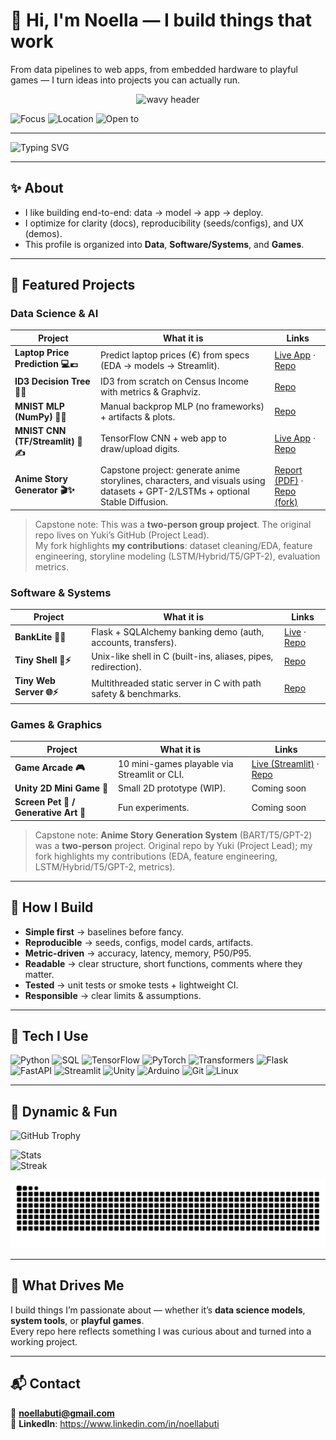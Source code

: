 # 👋 Hi, I'm Noella — I build things that work

From data pipelines to web apps, from embedded hardware to playful games — I turn ideas into projects you can actually run.

<p align="center">
  <img src="https://capsule-render.vercel.app/api?text=Hey%20There!%20I'm%20Noella%20✨&animation=fadeIn&type=waving&color=F75C7E&height=120&fontColor=ffffff" alt="wavy header"/>
</p>

![Focus](https://img.shields.io/badge/focus-Data%20Science%20%7C%20Software%20Systems%20%7C%20Games-F75C7E)
![Location](https://img.shields.io/badge/location-Bellevue%20Area-FF7AA2)
![Open to](https://img.shields.io/badge/open%20to-Internships%20%26%20Entry%20Level-9B5DE5)

---

![Typing SVG](https://readme-typing-svg.demolab.com?font=Fira+Code&size=24&pause=1000&color=F75C7E&width=600&lines=Data+Science+📊;Software+%26+Systems💻;Games+%26+Graphics🎮;Always+Learning💡)

---

## ✨ About

- I like building end-to-end: data → model → app → deploy.  
- I optimize for clarity (docs), reproducibility (seeds/configs), and UX (demos).  
- This profile is organized into **Data**, **Software/Systems**, and **Games**.

---

## 📌 Featured Projects

### Data Science & AI
| Project | What it is | Links |
|---|---|---|
| **Laptop Price Prediction 💻💶** | Predict laptop prices (€) from specs (EDA → models → Streamlit). | [Live App](https://laptop-prediction-prices.streamlit.app/) · [Repo](https://github.com/NoellaButi/ai-laptop-price-prediction) |
| **ID3 Decision Tree 🌳💼** | ID3 from scratch on Census Income with metrics & Graphviz. | [Repo](https://github.com/NoellaButi/ai-id3-census-income) |
| **MNIST MLP (NumPy) 🔢🧠** | Manual backprop MLP (no frameworks) + artifacts & plots. | [Repo](https://github.com/NoellaButi/ai-mnist-mlp-fromscratch) |
| **MNIST CNN (TF/Streamlit) 🧠✍️** | TensorFlow CNN + web app to draw/upload digits. | [Live App](https://ai-mnist-tf-noella-buti.streamlit.app) · [Repo](https://github.com/NoellaButi/ai-mnist-tf) |
| **Anime Story Generator 🎬✨** | Capstone project: generate anime storylines, characters, and visuals using datasets + GPT-2/LSTMs + optional Stable Diffusion. | [Report (PDF)](./Final_Report.pdf) · [Repo (fork)](https://github.com/NoellaButi/anime-story-generator) |

> Capstone note: This was a **two-person group project**. The original repo lives on Yuki’s GitHub (Project Lead).  
> My fork highlights **my contributions**: dataset cleaning/EDA, feature engineering, storyline modeling (LSTM/Hybrid/T5/GPT-2), evaluation metrics.

### Software & Systems
| Project | What it is | Links |
|---|---|---|
| **BankLite 🏦🌙** | Flask + SQLAlchemy banking demo (auth, accounts, transfers). | [Live](https://banklite-web.onrender.com/auth/login?next=%2F) · [Repo](https://github.com/NoellaButi/code-banking-app) |
| **Tiny Shell 🐚⚡** | Unix-like shell in C (built-ins, aliases, pipes, redirection). | [Repo](https://github.com/NoellaButi/code-tiny-shell) |
| **Tiny Web Server 🌐⚡** | Multithreaded static server in C with path safety & benchmarks. | [Repo](https://github.com/NoellaButi/code-tinyweb-server) |

### Games & Graphics
| Project | What it is | Links |
|---|---|---|
| **Game Arcade 🎮** | 10 mini-games playable via Streamlit or CLI. | [Live (Streamlit)](https://game-arcade-noella-buti.streamlit.app) · [Repo](https://github.com/NoellaButi/game-arcade) |
| **Unity 2D Mini Game 🎲** | Small 2D prototype (WIP). | Coming soon |
| **Screen Pet 🐾 / Generative Art 🎨** | Fun experiments. | Coming soon |

> Capstone note: **Anime Story Generation System** (BART/T5/GPT-2) was a **two-person** project. Original repo by Yuki (Project Lead); my fork highlights my contributions (EDA, feature engineering, LSTM/Hybrid/T5/GPT-2, metrics).

---

## 🔧 How I Build

- **Simple first** → baselines before fancy.  
- **Reproducible** → seeds, configs, model cards, artifacts.  
- **Metric-driven** → accuracy, latency, memory, P50/P95.  
- **Readable** → clear structure, short functions, comments where they matter.  
- **Tested** → unit tests or smoke tests + lightweight CI.  
- **Responsible** → clear limits & assumptions.

---

## 🧰 Tech I Use

![Python](https://img.shields.io/badge/Python-3.x-F75C7E)
![SQL](https://img.shields.io/badge/SQL-PostgreSQL-F75C7E)
![TensorFlow](https://img.shields.io/badge/ML-TensorFlow-F75C7E)
![PyTorch](https://img.shields.io/badge/ML-PyTorch-F75C7E)
![Transformers](https://img.shields.io/badge/NLP-Transformers-F75C7E)
![Flask](https://img.shields.io/badge/Web-Flask-F75C7E)
![FastAPI](https://img.shields.io/badge/Web-FastAPI-F75C7E)
![Streamlit](https://img.shields.io/badge/Web-Streamlit-F75C7E)
![Unity](https://img.shields.io/badge/Game-Unity-F75C7E)
![Arduino](https://img.shields.io/badge/Hardware-Arduino-F75C7E)
![Git](https://img.shields.io/badge/Version-Git-F75C7E)
![Linux](https://img.shields.io/badge/OS-Linux-F75C7E)

---

## 🌈 Dynamic & Fun

![GitHub Trophy](https://github-profile-trophy.vercel.app/?username=NoellaButi&theme=flat&title=Commit,Stars,Repositories,PullRequest&margin-w=15&margin-h=15&no-frame=true&column=4&no-bg=true&color=F75C7E)

![Stats](https://github-readme-stats.vercel.app/api?username=NoellaButi&show_icons=true&theme=radical&title_color=F75C7E&icon_color=F75C7E&text_color=ffffff&bg_color=141321)  
![Streak](https://streak-stats.demolab.com?user=NoellaButi&theme=radical&ring=F75C7E&fire=F75C7E&currStreakLabel=F75C7E)

![Snake animation](https://raw.githubusercontent.com/NoellaButi/NoellaButi/output/github-contribution-grid-snake.svg)

---

## 🔮 What Drives Me

I build things I’m passionate about — whether it’s **data science models**, **system tools**, or **playful games**.  
Every repo here reflects something I was curious about and turned into a working project.

---

## 📬 Contact

📧 **noellabuti@gmail.com**  
🔗 **LinkedIn**: https://www.linkedin.com/in/noellabuti
